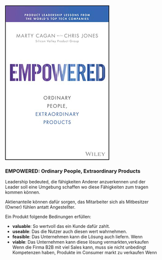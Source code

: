![cover](cover.jpg)

### EMPOWERED: Ordinary People, Extraordinary Products	

Leadership bedeuted, die fähigkeiten Anderer anzuerkennen 
und der Leader soll eine Umgebung schaffen wo diese Fähigkeiten zum tragen kommen können.

Aktienanteile können dafür sorgen, das Mitarbeiter sich als Mitbesitzer (Owner) fühlen antatt Angestellter.

Ein Produkt folgende Bedinungen erfüllen:
- **valuable**: So wertvoll das ein Kunde dafür zahlt.
- **useable**: Das die Nutzer auch diesen wert wahrnehmen.
- **feasible**: Das Unternehmen kann die Lösung auch liefern.
  Wenn 
- **viable**: Das Unternehmen kann diese lösung vermarkten,verkaufen 
  Wenn die Firma B2B mit viel Sales kann, muss sie nicht unbedingt Kompetenzen haben, Produkte im Consumer markt zu verkaufen
  Wenn 
